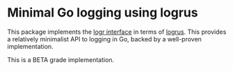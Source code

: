 # Minimal Go logging using logrus

This package implements the [logr interface](https://github.com/thockin/logr)
in terms of [logrus](https://github.com/Sirupsen/logrus).  This 
provides a relatively minimalist API to logging in Go, backed by a well-proven
implementation.

This is a BETA grade implementation.
